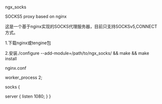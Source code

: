 ngx_socks


SOCKS5 proxy based on nginx

这是一个基于nginx实现的SOCKS代理服务器，目前只支持SOCKSv5,CONNECT方式。


1.下载nginx或tengine包

2.安装./configure --add-module=/path/to/ngx_socks/ && make && make install



nginx.conf


worker_process 2;

socks {

  server {
    listen 1080;
  }
}
